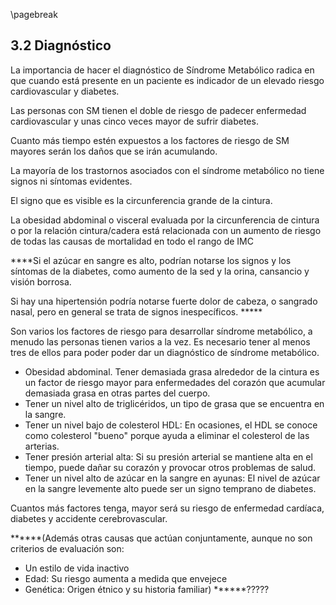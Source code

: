 \pagebreak

## 3.2 Diagnóstico

La importancia de hacer el diagnóstico de Síndrome Metabólico radica en que cuando está presente en un paciente es indicador de un elevado riesgo cardiovascular y diabetes. 

Las personas con SM tienen el doble de riesgo de padecer enfermedad cardiovascular y unas cinco veces mayor de sufrir diabetes. 

Cuanto más tiempo estén expuestos a los factores de riesgo de SM mayores serán los daños que se irán acumulando. 

La mayoría de los trastornos asociados con el síndrome metabólico no tiene signos ni síntomas evidentes. 

El signo que es visible es la circunferencia grande de la cintura. 

La obesidad abdominal o visceral evaluada por la circunferencia de cintura o por la relación cintura/cadera está relacionada con un aumento de riesgo de todas las causas de mortalidad en todo el rango de IMC 

****Si el azúcar en sangre es alto, podrían notarse los signos y los síntomas de la diabetes, como aumento de la sed y la orina, cansancio y visión borrosa. 

Si hay una hipertensión podría notarse fuerte dolor de cabeza, o sangrado nasal, pero en general se trata de signos inespecíficos. ***** 

Son varios los factores de riesgo para desarrollar síndrome metabólico, a menudo las personas tienen varios a la vez. Es necesario tener al menos tres de ellos para poder poder dar un diagnóstico de síndrome metabólico.

- Obesidad abdominal. Tener demasiada grasa alrededor de la cintura es un factor de riesgo mayor para enfermedades del corazón que acumular demasiada grasa en otras partes del cuerpo. 
- Tener un nivel alto de triglicéridos, un tipo de grasa que se encuentra en la sangre. 
- Tener un nivel bajo de colesterol HDL: En ocasiones, el HDL se conoce como colesterol "bueno" porque ayuda a eliminar el colesterol de las arterias. 
- Tener presión arterial alta: Si su presión arterial se mantiene alta en el tiempo, puede dañar su corazón y provocar otros problemas de salud. 
- Tener un nivel alto de azúcar en la sangre en ayunas: El nivel de azúcar en la sangre levemente alto puede ser un signo temprano de diabetes. 

Cuantos más factores tenga, mayor será su riesgo de enfermedad cardíaca, diabetes y accidente cerebrovascular. 

******(Además otras causas que actúan conjuntamente, aunque no son criterios de evaluación son: 

- Un estilo de vida inactivo 
- Edad: Su riesgo aumenta a medida que envejece 
- Genética: Origen étnico y su historia familiar) ******????? 

